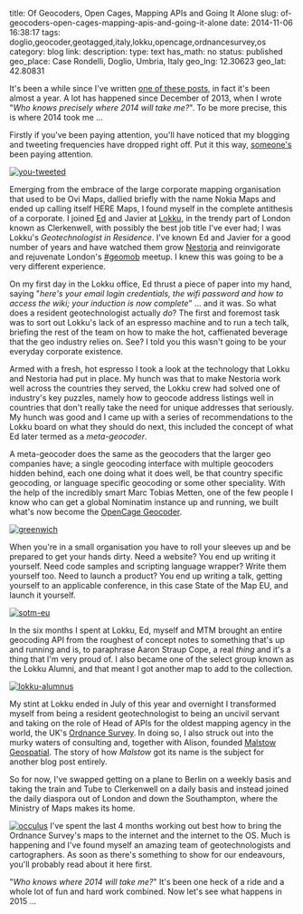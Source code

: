 title: Of Geocoders, Open Cages, Mapping APIs and Going It Alone
slug: of-geocoders-open-cages-mapping-apis-and-going-it-alone
date: 2014-11-06 16:38:17
tags: doglio,geocoder,geotagged,italy,lokku,opencage,ordnancesurvey,os
category: blog
link: 
description: 
type: text
has_math: no
status: published
geo_place: Case Rondelli, Doglio, Umbria, Italy
geo_lng: 12.30623
geo_lat: 42.80831

It's been a while since I've written <a href="/2013/12/30/farewell-ovi-nokia-and-here-its-time-to-open-the-next-door/">one of these posts</a>, in fact it's been almost a year. A lot has happened since December of 2013, when I wrote "<em>Who knows precisely where 2014 will take me?</em>". To be more precise, this is where 2014 took me ...

Firstly if you've been paying attention, you'll have noticed that my blogging and tweeting frequencies have dropped right off. Put it this way, [someone's](https://twitter.com/twbell "https://twitter.com/twbell") been paying attention.

[![you-tweeted](/wp-content/uploads/2014/11/you-tweeted.png)](https://twitter.com/twbell/status/502109396399173632 "https://twitter.com/twbell/status/502109396399173632")

Emerging from the embrace of the large corporate mapping organisation that used to be Ovi Maps, dallied briefly with the name Nokia Maps and ended up calling itself HERE Maps, I found myself in the complete antithesis of a corporate. I joined [Ed](https://twitter.com/freyfogle "https://twitter.com/freyfogle") and Javier at [Lokku](https://lokku.com "https://lokku.com"), in the trendy part of London known as Clerkenwell, with possibly the best job title I've ever had; I was Lokku's *Geotechnologist in Residence*. I've known Ed and Javier for a good number of years and have watched them grow [Nestoria](https://nestoria.com/ "https://nestoria.com/") and reinvigorate and rejuvenate London's [#geomob](https://geomobldn.org/ "https://geomobldn.org/") meetup. I knew this was going to be a very different experience.

On my first day in the Lokku office, Ed thrust a piece of paper into my hand, saying "*here's your email login credentials, the wifi password and how to access the wiki; your induction is now complete*" ... and it was. So what does a resident geotechnologist actually *do*? The first and foremost task was to sort out Lokku's lack of an espresso machine and to run a tech talk, briefing the rest of the team on how to make the hot, caffienated beverage that the geo industry relies on. See? I told you this wasn't going to be your everyday corporate existence.

Armed with a fresh, hot espresso I took a look at the technology that Lokku and Nestoria had put in place. My hunch was that to make Nestoria work well across the countries they served, the Lokku crew had solved one of industry's key puzzles, namely how to geocode address listings well in countries that don't really take the need for unique addresses that seriously. My hunch was good and I came up with a series of recommendations to the Lokku board on what they should do next, this included the concept of what Ed later termed as a *meta-geocoder*.

A meta-geocoder does the same as the geocoders that the larger geo companies have; a single geocoding interface with multiple geocoders hidden behind, each one doing what it does well, be that country specific geocoding, or language specific geocoding or some other speciality. With the help of the incredibly smart Marc Tobias Metten, one of the few people I know who can get a global Nominatim instance up and running, we built what's now become the [OpenCage Geocoder](https://geocoder.opencagedata.com/ "https://geocoder.opencagedata.com/").

[![greenwich](/wp-content/uploads/2014/11/greenwich.jpg)](/wp-content/uploads/2014/11/greenwich.jpg "/wp-content/uploads/2014/11/greenwich.jpg")

When you're in a small organisation you have to roll your sleeves up and be prepared to get your hands dirty. Need a website? You end up writing it yourself. Need code samples and scripting language wrapper? Write them yourself too. Need to launch a product? You end up writing a talk, getting yourself to an applicable conference, in this case State of the Map EU, and launch it yourself.

[![sotm-eu](/wp-content/uploads/2014/11/sotm-eu.jpg)](/wp-content/uploads/2014/11/sotm-eu.jpg "/wp-content/uploads/2014/11/sotm-eu.jpg")

In the six months I spent at Lokku, Ed, myself and MTM brought an entire geocoding API from the roughest of concept notes to something that's up and running and is, to paraphrase Aaron Straup Cope, a real *thing* and it's a thing that I'm very proud of. I also became one of the select group known as the Lokku Alumni, and that meant I got another map to add to the collection.

[![lokku-alumnus](/wp-content/uploads/2014/11/lokku-alumnus.jpg)](/wp-content/uploads/2014/11/lokku-alumnus.jpg "/wp-content/uploads/2014/11/lokku-alumnus.jpg")

My stint at Lokku ended in July of this year and overnight I transformed myself from being a resident geotechnologist to being an uncivil servant and taking on the role of Head of APIs for the oldest mapping agency in the world, the UK's [Ordnance Survey](https://www.ordnancesurvey.co.uk/ "https://www.ordnancesurvey.co.uk/"). In doing so, I also struck out into the murky waters of consulting and, together with Alison, founded [Malstow Geospatial](https://www.malstow.com "https://www.malstow.com"). The story of how *Malstow* got its name is the subject for another blog post entirely.

So for now, I've swapped getting on a plane to Berlin on a weekly basis and taking the train and Tube to Clerkenwell on a daily basis and instead joined the daily diaspora out of London and down the Southampton, where the Ministry of Maps makes its home.

[![occulus](/wp-content/uploads/2014/11/occulus-e1415291673240.jpg)](/wp-content/uploads/2014/11/occulus-e1415291673240.jpg "/wp-content/uploads/2014/11/occulus-e1415291673240.jpg")
I've spent the last 4 months working out best how to bring the Ordnance Survey's maps to the internet and the internet to the OS. Much is happening and I've found myself an amazing team of geotechnologists and cartographers. As soon as there's something to show for our endeavours, you'll probably read about it here first.

"*Who knows where 2014 will take me?*" It's been one heck of a ride and a whole lot of fun and hard work combined. Now let's see what happens in 2015 ...





